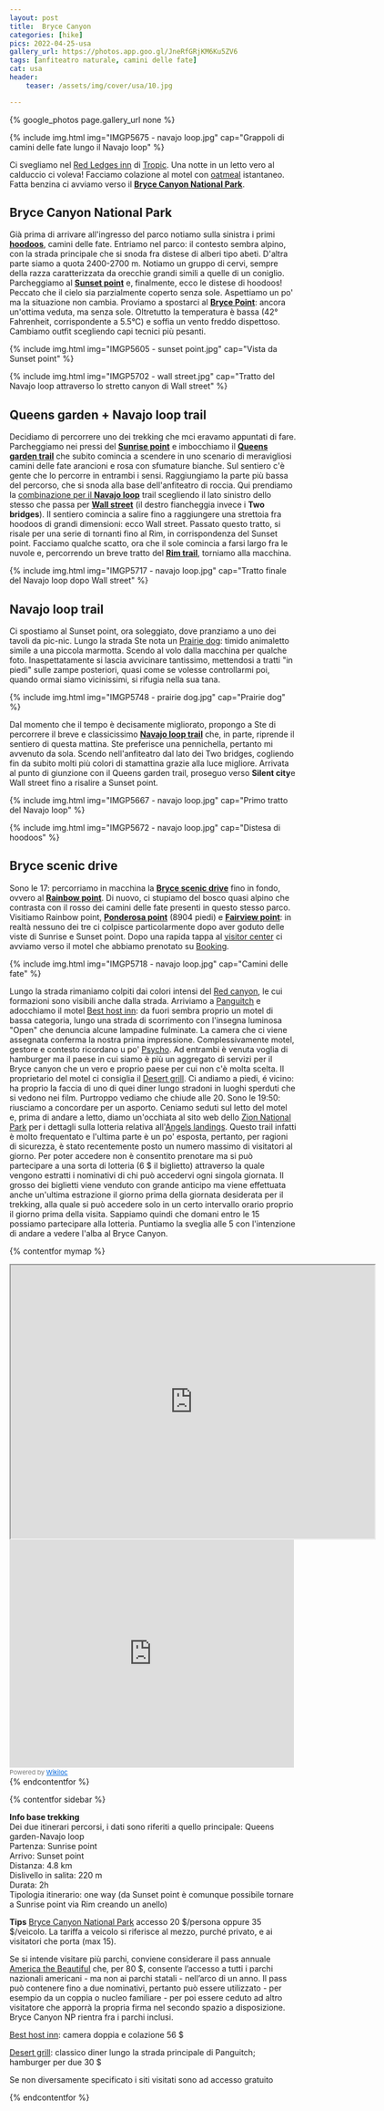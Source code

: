 ```yaml
---
layout: post
title:  Bryce Canyon
categories: [hike]
pics: 2022-04-25-usa
gallery_url: https://photos.app.goo.gl/JneRfGRjKM6Ku5ZV6
tags: [anfiteatro naturale, camini delle fate]
cat: usa
header:
    teaser: /assets/img/cover/usa/10.jpg

---
```


{% google_photos page.gallery_url none %}

{% include img.html img="IMGP5675 - navajo loop.jpg" cap="Grappoli di camini delle fate lungo il Navajo loop" %}

Ci svegliamo nel [Red Ledges inn](https://www.stayinns.com/country-hearth-inn-suites/ut/tropic/red-ledges-inn) di [Tropic](https://www.townoftropicut.gov/). Una notte in un letto vero al calduccio ci voleva! Facciamo colazione al motel con [oatmeal](https://en.wikipedia.org/wiki/Oatmeal) istantaneo. Fatta benzina ci avviamo verso il [**Bryce Canyon National Park**](https://www.nps.gov/brca/index.htm). 

## Bryce Canyon National Park

Già prima di arrivare all'ingresso del parco notiamo sulla sinistra i primi [**hoodoos**](https://www.nps.gov/brca/learn/nature/hoodoos.htm), camini delle fate. Entriamo nel parco: il contesto sembra alpino, con la strada principale che si snoda fra distese di alberi tipo abeti. D'altra parte siamo a quota 2400-2700 m. Notiamo un gruppo di cervi, sempre della razza caratterizzata da orecchie grandi simili a quelle di un coniglio. Parcheggiamo al [**Sunset point**](https://www.nps.gov/brca/planyourvisit/sunset.htm) e, finalmente, ecco le distese di hoodoos! Peccato che il cielo sia parzialmente coperto senza sole. Aspettiamo un po' ma la situazione non cambia. Proviamo a spostarci al [**Bryce Point**](https://www.nps.gov/brca/planyourvisit/brycepoint.htm): ancora un'ottima veduta, ma senza sole. Oltretutto la temperatura è bassa (42° Fahrenheit, corrispondente a 5.5°C) e soffia un vento freddo dispettoso. Cambiamo outfit scegliendo capi tecnici più pesanti.

{% include img.html img="IMGP5605 - sunset point.jpg" cap="Vista da Sunset point" %}

{% include img.html img="IMGP5702 - wall street.jpg" cap="Tratto del Navajo loop attraverso lo stretto canyon di Wall street" %}

## Queens garden + Navajo loop trail

Decidiamo di percorrere uno dei trekking che mci eravamo appuntati di fare. Parcheggiamo nei pressi del [**Sunrise point**](https://www.nps.gov/brca/planyourvisit/sunrise.htm) e imbocchiamo il [**Queens garden trail**](https://www.nps.gov/brca/planyourvisit/queensgarden.htm) che subito comincia a scendere in uno scenario di meravigliosi camini delle fate arancioni e rosa con sfumature bianche. Sul sentiero c'è gente che lo percorre in entrambi i sensi. Raggiungiamo la parte più bassa del percorso, che si snoda alla base dell'anfiteatro di roccia. Qui prendiamo la [combinazione per il **Navajo loop**](https://www.nps.gov/brca/planyourvisit/qgnavajocombo.htm) trail scegliendo il lato sinistro dello stesso che passa per [**Wall street**](https://www.nps.gov/brca/learn/photosmultimedia/wall-street.htm) (il destro fiancheggia invece i **Two bridges**). Il sentiero comincia a salire fino a raggiungere una strettoia fra hoodoos di grandi dimensioni: ecco Wall street. Passato questo tratto, si risale per una serie di tornanti fino al Rim, in corrispondenza del Sunset point. Facciamo qualche scatto, ora che il sole comincia a farsi largo fra le nuvole e, percorrendo un breve tratto del [**Rim trail**](https://www.nps.gov/brca/planyourvisit/rimtrail.htm), torniamo alla macchina.

{% include img.html img="IMGP5717 - navajo loop.jpg" cap="Tratto finale del Navajo loop dopo Wall street" %}
##  Navajo loop trail

Ci spostiamo al Sunset point, ora soleggiato, dove pranziamo a uno dei tavoli da pic-nic. Lungo la strada Ste nota un [Prairie dog](https://en.wikipedia.org/wiki/Prairie_dog): timido animaletto simile a una piccola marmotta. Scendo al volo dalla macchina per qualche foto. Inaspettatamente si lascia avvicinare tantissimo, mettendosi a tratti "in piedi" sulle zampe posteriori, quasi come se volesse controllarmi poi, quando ormai siamo vicinissimi, si rifugia nella sua tana.

{% include img.html img="IMGP5748 - prairie dog.jpg" cap="Prairie dog" %}

Dal momento che il tempo è decisamente migliorato, propongo a Ste di percorrere il breve e classicissimo [**Navajo loop trail**](https://www.nps.gov/brca/planyourvisit/navajotrail.htm) che, in parte, riprende il sentiero di questa mattina. Ste preferisce una pennichella, pertanto mi avvenuto da sola. Scendo nell'anfiteatro dal lato dei Two bridges, cogliendo fin da subito molti più colori di stamattina grazie alla luce migliore. Arrivata al punto di giunzione con il Queens garden trail, proseguo verso **Silent city**e Wall street fino a risalire a Sunset point.

{% include img.html img="IMGP5667 - navajo loop.jpg" cap="Primo tratto del Navajo loop" %}

{% include img.html img="IMGP5672 - navajo loop.jpg" cap="Distesa di hoodoos" %}
##   Bryce scenic drive

Sono le 17: percorriamo in macchina la [**Bryce scenic drive**](https://www.nps.gov/thingstodo/drive-the-southern-scenic-drive.htm) fino in fondo, ovvero al [**Rainbow point**](https://www.nps.gov/places/000/rainbow-point.htm). Di nuovo, ci stupiamo del bosco quasi alpino che contrasta con il rosso dei camini delle fate presenti in questo stesso parco. Visitiamo Rainbow point, [**Ponderosa point**](https://www.nps.gov/brca/planyourvisit/ponderosacanyon.htm) (8904 piedi) e [**Fairview point**](https://www.nps.gov/brca/planyourvisit/farview.htm): in realtà nessuno dei tre ci colpisce particolarmente dopo aver goduto delle viste di Sunrise e Sunset point.
Dopo una rapida tappa al [visitor center](https://www.nps.gov/brca/planyourvisit/tourvisitor.htm) ci avviamo verso il motel che abbiamo prenotato su [Booking](https://www.booking.com/index.it.html?aid=397594&label=gog235jc-1DCAEoggI46AdIM1gDaHGIAQGYARS4ARfIAQzYAQPoAQGIAgGoAgO4Aqe705sGwAIB0gIkNDhkNjg1MmYtNDYwYS00MGUyLWIwZGUtZmZlZjNkZTQyYjRj2AIE4AIB&keep_landing=1&sb_price_type=total&).

{% include img.html img="IMGP5718 - navajo loop.jpg" cap="Camini delle fate" %}

Lungo la strada rimaniamo colpiti dai colori intensi del [Red canyon](https://www.viaggi-usa.it/red-canyon-utah/), le cui formazioni sono visibili anche dalla strada. Arriviamo a [Panguitch](https://panguitch.com/) e adocchiamo il motel [Best host inn](https://panguitch.com/business-directory/knights-inn-panguitch/): da fuori sembra proprio un motel di bassa categoria, lungo una strada di scorrimento con l'insegna luminosa "Open" che denuncia alcune lampadine fulminate. La camera che ci viene assegnata conferma la nostra prima impressione. Complessivamente motel, gestore e contesto ricordano u po' [Psycho](https://it.wikipedia.org/wiki/Psyco). Ad entrambi è venuta voglia di hamburger ma il paese in cui siamo è più un aggregato di servizi per il Bryce canyon che un vero e proprio paese per cui non c'è molta scelta. Il proprietario del motel ci consiglia il [Desert grill](https://www.facebook.com/desertgrill/). Ci andiamo a piedi, é vicino: ha proprio la faccia di uno di quei diner lungo stradoni in luoghi sperduti che si vedono nei film. Purtroppo vediamo che chiude alle 20. Sono le 19:50: riusciamo a concordare per un asporto. Ceniamo seduti sul letto del motel e, prima di andare a letto, diamo un'occhiata al sito web dello [Zion National Park](https://www.nps.gov/zion/index.htm) per i dettagli sulla lotteria relativa all'[Angels landings](https://www.nps.gov/zion/planyourvisit/angels-landing-hiking-permits.htm). Questo trail infatti è molto frequentato e l'ultima parte è un po' esposta, pertanto, per ragioni di sicurezza, è stato recentemente posto un numero massimo di visitatori al giorno. Per poter accedere non è consentito prenotare ma si può partecipare a una sorta di lotteria (6 $ il biglietto) attraverso la quale vengono estratti i nominativi di chi può accedervi ogni singola giornata. Il grosso dei biglietti viene venduto con grande anticipo ma viene effettuata anche un'ultima estrazione il giorno prima della giornata desiderata per il trekking, alla quale si può accedere solo in un certo intervallo orario proprio il giorno prima della visita. Sappiamo quindi che domani entro le 15 possiamo partecipare alla lotteria. Puntiamo la sveglia alle 5 con l'intenzione di andare a vedere l'alba al Bryce Canyon.

{% contentfor mymap %}
<iframe src="https://www.google.com/maps/d/embed?mid=1vqEWxJ-YvkfQojzMk-Fyse3Rs4IkEnw&ehbc=2E312F" width="640" height="480"></iframe>

<iframe frameBorder="0" scrolling="no" src="https://www.wikiloc.com/wikiloc/spatialArtifacts.do?event=view&id=119488451&measures=off&title=off&near=off&images=off&maptype=H" width="500" height="400"></iframe><div style="color:#777;font-size:11px;line-height:16px;">Powered by <a style="color:#06d;font-size:11px;line-height:16px;" target="_blank" href="https://www.wikiloc.com">Wikiloc</a></div>
{% endcontentfor %}

{% contentfor sidebar %}

**Info base trekking**  
Dei due itinerari percorsi, i dati sono riferiti a quello principale: Queens garden-Navajo loop  
Partenza: Sunrise point  
Arrivo: Sunset point  
Distanza: 4.8 km  
Dislivello in salita: 220 m  
Durata: 2h  
Tipologia itinerario: one way (da Sunset point è comunque possibile tornare a Sunrise point via Rim creando un anello)

**Tips**
[Bryce Canyon National Park](https://www.nps.gov/care/index.htm) accesso 20 $/persona oppure 35 $/veicolo. La tariffa a veicolo si riferisce al mezzo, purché privato, e ai visitatori che porta (max 15).

Se si intende visitare più parchi, conviene considerare il pass annuale [America the Beautiful](https://www.nps.gov/planyourvisit/passes.htm) che, per 80 $, consente l’accesso a tutti i parchi nazionali americani - ma non ai parchi statali - nell’arco di un anno. Il pass può contenere fino a due nominativi, pertanto può essere utilizzato - per esempio da un coppia o nucleo familiare - per poi essere ceduto ad altro visitatore che apporrà la propria firma nel secondo spazio a disposizione. Bryce Canyon NP rientra fra i parchi inclusi.

[Best host inn](https://panguitch.com/business-directory/knights-inn-panguitch/): camera doppia e colazione 56 $

[Desert grill](https://www.facebook.com/desertgrill/): classico diner lungo la strada principale di Panguitch; hamburger per due 30 $

Se non diversamente specificato i siti visitati sono ad accesso gratuito

{% endcontentfor %}